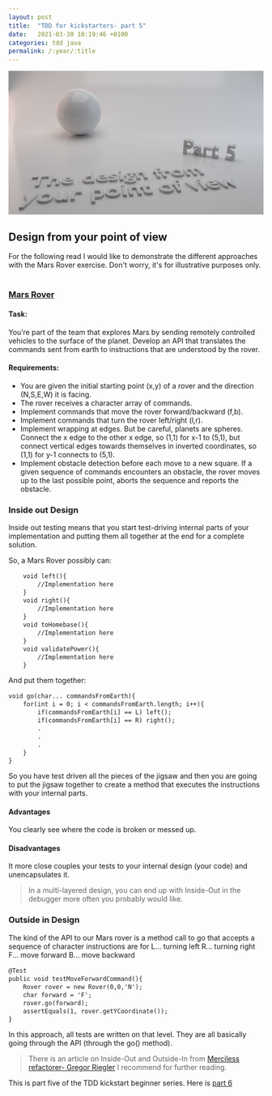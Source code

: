```yaml
---
layout: post
title:  "TDD for kickstarters- part 5"
date:   2021-03-30 18:19:46 +0100
categories: tdd java
permalink: /:year/:title
---
```


![design from point of view](../images/TDD5-design-from-point-of-view.png)

## Design from your point of view

For the following read I would like to demonstrate the different approaches with the Mars Rover exercise.
Don't worry, it's for illustrative purposes only.
<br>
<br>
### [Mars Rover](https://kata-log.rocks/mars-rover-kata)

#### Task:

You’re part of the team that explores Mars by sending remotely controlled vehicles to the surface of 
the planet. Develop an API that translates the commands sent from earth to instructions that are 
understood by the rover.

#### Requirements:

* You are given the initial starting point (x,y) of a rover and the direction (N,S,E,W) it is facing.
* The rover receives a character array of commands.
* Implement commands that move the rover forward/backward (f,b).
* Implement commands that turn the rover left/right (l,r).
* Implement wrapping at edges. But be careful, planets are spheres. Connect the x edge to the other x edge, so (1,1) for x-1 to (5,1), but connect vertical edges towards themselves in inverted coordinates, so (1,1) for y-1 connects to (5,1).
* Implement obstacle detection before each move to a new square. If a given sequence of commands encounters an obstacle, the rover moves up to the last possible point, aborts the sequence and reports the obstacle.

### Inside out Design

Inside out testing means that you start test-driving internal
parts of your implementation and putting them all together at the end
for a complete solution.

So, a Mars Rover possibly can:

    
        void left(){
            //Implementation here
        }
        void right(){
            //Implementation here
        }
        void toHomebase(){
            //Implementation here
        }
        void validatePower(){
            //Implementation here
        }



And put them together:

    void go(char... commandsFromEarth){
        for(int i = 0; i < commandsFromEarth.length; i++){
            if(commandsFromEarth[i] == L) left();
            if(commandsFromEarth[i] == R) right();
            .
            .
            .
        }
    }

So you have test driven all the pieces of the jigsaw 
and then you are going to put the jigsaw together to create a method that executes the instructions
with your internal parts.

#### Advantages
You clearly see where the code is broken or messed up.

#### Disadvantages
It more close couples your tests to your internal design (your code) and unencapsulates it.

> In a multi-layered design, you can end up with Inside-Out in the debugger more often you probably would like.

### Outside in Design

The kind of the API to our Mars rover is a method call to go that
accepts a sequence of character instructions are for
L... turning left
R... turning right
F... move forward
B... move backward
 
    @Test
    public void testMoveForwardCommand(){
        Rover rover = new Rover(0,0,'N');
        char forward = 'F';
        rover.go(forward);
        assertEquals(1, rover.getYCoordinate());
    }

In this approach, all tests are written on that level. They are all
basically going through the API (through the go() method).

>There is an article on Inside-Out and Outside-In from [Merciless refactorer- Gregor Riegler](https://gregorriegler.com)
I recommend for further reading.


This is part five of the TDD kickstart beginner series. Here is [part 6](https://redseacomputing.github.io/2021/TDD6-test-doubles)